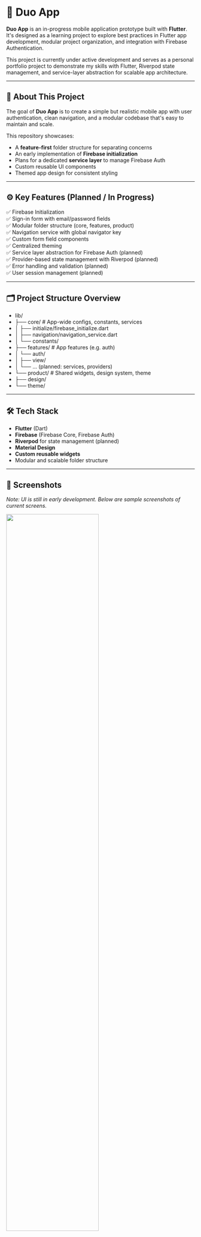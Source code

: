 # 🚀 Duo App

**Duo App** is an in-progress mobile application prototype built with **Flutter**. It's designed as a learning project to explore best practices in Flutter app development, modular project organization, and integration with Firebase Authentication.  

This project is currently under active development and serves as a personal portfolio project to demonstrate my skills with Flutter, Riverpod state management, and service-layer abstraction for scalable app architecture.

---

## 📜 About This Project

The goal of **Duo App** is to create a simple but realistic mobile app with user authentication, clean navigation, and a modular codebase that's easy to maintain and scale.  

This repository showcases:

- A **feature-first** folder structure for separating concerns
- An early implementation of **Firebase initialization**
- Plans for a dedicated **service layer** to manage Firebase Auth
- Custom reusable UI components
- Themed app design for consistent styling

---

## ⚙️ Key Features (Planned / In Progress)

✅ Firebase Initialization  
✅ Sign-in form with email/password fields  
✅ Modular folder structure (core, features, product)  
✅ Navigation service with global navigator key  
✅ Custom form field components  
✅ Centralized theming  
✅ Service layer abstraction for Firebase Auth (planned)  
✅ Provider-based state management with Riverpod (planned)  
✅ Error handling and validation (planned)  
✅ User session management (planned)

---

## 🗂️ Project Structure Overview
- lib/
- ├── core/ # App-wide configs, constants, services
- │ ├── initialize/firebase_initialize.dart
- │ ├── navigation/navigation_service.dart
- │ └── constants/
- ├── features/ # App features (e.g. auth)
- │ └── auth/
- │ ├── view/
- │ └── ... (planned: services, providers)
- └── product/ # Shared widgets, design system, theme
- ├── design/
- └── theme/

---

## 🛠️ Tech Stack

- **Flutter** (Dart)
- **Firebase** (Firebase Core, Firebase Auth)
- **Riverpod** for state management (planned)
- **Material Design**
- **Custom reusable widgets**
- Modular and scalable folder structure

---

## 📸 Screenshots

*Note: UI is still in early development. Below are sample screenshots of current screens.*

<img src="https://github.com/user-attachments/assets/3a820719-fd36-4649-828f-c605a8dcec93" width="70%"/>
<img src="https://github.com/user-attachments/assets/525b6ab1-f1e1-4eb1-9e07-376af706b411" width="70%"/>
<img src="https://github.com/user-attachments/assets/e645d1c4-11c9-4f8f-b154-d6d682eb812d" width="70%"/>
<img src="https://github.com/user-attachments/assets/dd3b7a77-ab70-4d93-a64a-7ec234a7060b" width="70%"/>

---

## 🚀 Getting Started

### Prerequisites

- [Flutter SDK](https://flutter.dev/docs/get-started/install) installed
- Firebase project configured (for Firebase Auth)
- Emulator or physical device

### Installation

Clone the repository:

```bash
git clone https://github.com/gitomerbaran/duo_app.git
cd duo_app
flutter pub get
flutter run
```
